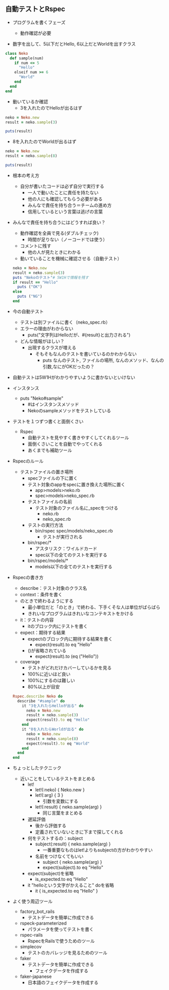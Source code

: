 ##  自動テストとRspec
- プログラムを書くフェーズ
  - 動作確認が必要

- 数字を出して、5以下だとHello, 6以上だとWorldを出すクラス
```rb
class Neko
  def sample(num)
    if num <= 5
      "Hello"
    elseif num >= 6
      "World"
    end
  end
end
```
- 動いているか確認
  - 3を入れたのでHelloが出るはず
```rb
neko = Neko.new
result = neko.sample(3)

puts(result)
```
  - 8を入れたのでWorldが出るはず
```rb
neko = Neko.new
result = neko.sample(8)

puts(result)
```
- 根本の考え方
  - 自分が書いたコードは必ず自分で実行する
    - 一人で動いたことに責任を持たない
    - 他の人にも確認してもらう必要がある
    - みんなで責任を持ち合う＝チームの進め方
    - 信用しているという言葉は逃げの言葉

- みんなで責任を持ち合うにはどうすれば良い？
  - 動作確認を全員で見る(ダブルチェック)
    - 時間が足りない（ノーコードでは使う）
  - コメントに残す
    - 他の人が見たときにわかる
  - 動いていることを機械に確認させる（自動テスト）
  ```rb
  neko = Neko.new
  result = neko.sample(3)
  puts "Nekoのテスト"# 5W1Hで情報を残す
  if result == "Hello"
    puts ("OK")
  else
    puts ("NG")
  end
  ```
- 今の自動テスト
  - テストは別ファイルに書く（neko_spec.rb）
  - エラーの理由がわからない
    - puts("文字列はHelloだが、#{result}と出力される")
  - どんな情報がほしい？
    - 出現するクラスが増える
      - そもそもなんのテストを書いているのかわからない
        - puts なんのテスト, ファイルの場所, なんのメソッド、なんの引数,なにがOKだったの？


- 自動テストは5W1Hがわかりやすいように書かないといけない

- インスタンス
  - puts "Neko#sample"
    - #はインスタンスメソッド
    - Nekoのsampleメソッドをテストしている

- テストを１つずつ書くと面倒くさい
  - Rspec
    - 自動テストを見やすく書きやすくしてくれるツール
    - 面倒くさいことを自動でやってくれる
    - あくまでも補助ツール

- Rspecのルール
  - テストファイルの置き場所
    - specファイルの下に置く
    - テスト対象のappをspecに置き換えた場所に置く
      - app>models>neko.rb
      - spec>models>neko_spec.rb
    - テストファイルの名前
      - テスト対象のファイル名に_specをつける
        - neko.rb
        - neko_spec.rb
    - テストの実行方法
      - bin/rspec spec/models/neko_spec.rb
        - テストが実行される
    - bin/rspec/*
      - アスタリスク：ワイルドカード
      - spec以下の全てのテストを実行する
    - bin/rspec/models/*
      - models以下の全てのテストを実行する

- Rspecの書き方
  - describe：テスト対象のクラス名
  - context：条件を書く
  - のときで終わるようにする
    - 最小単位だと「のとき」で終わる、下手くそな人は単位がばらばら
    - きれいなプログラムはきれいなコンテキストをかける
  - it：テストの内容
    - itのブロック内にテストを書く
  - expect：期待する結果
    - expectのブロック内に期待する結果を書く
      - expect(result).to eq "Hello"
    - ()が省略されている
      - expect(result).to (eq ("Hello"))
  - coverage
    - テストがどれだけカバーしているかを見る
    - 100%に近いほど良い
    - 100%にするのは難しい
    - 80%以上が目安
  ```rb
  Rspec.describe Neko do
    describe "#sample" do
      it "3を入れたらHelloが出る" do
        neko = Neko.new
        result = neko.sample(3)
        expect(result).to eq "Hello"
      end
      it "8を入れたらWorldが出る" do
        neko = Neko.new
        result = neko.sample(8)
        expect(result).to eq "World"
      end
    end
  end
  ```
- ちょっとしたテクニック
  - 近いことをしているテストをまとめる
    - let!
      - let!(:neko) { Neko.new }
      - let!(:arg) { 3 }
        - 引数を変数にする
      - let!(:result) { neko.sample(arg) }
        - 同じ言葉をまとめる
    - 遅延評価
      - 後から評価する
      - 定義されていないときに下まで探してくれる
    - 何をテストするの：subject
      - subject(:result) { neko.sample(arg) }
        - 一番重要なものはlet!よりもsubjectの方がわかりやすい
      - 名前をつけなくてもいい
        - subject { neko.sample(arg) }
        - expect(subject).to eq "Hello"
    - expect(subject)を省略
      - is_expected.to eq "Hello"
    - it "helloという文字がかえること" doを省略
      - it { is_expected.to eq "Hello" }

- よく使う周辺ツール
  - factory_bot_rails
    - テストデータを簡単に作成できる
  - rspeck-parameterized
    - パラメータを使ってテストを書く
  - rspec-rails
    - RspecをRailsで使うためのツール
  - simplecov
    - テストのカバレッジを見るためのツール
  - faker
    - テストデータを簡単に作成できる
      - フェイクデータを作成する
  - faker-japanese
    - 日本語のフェイクデータを作成する